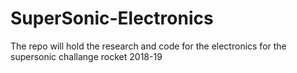 # SuperSonic-Electronics
The repo will hold the research and code for the electronics for the supersonic challange rocket 2018-19
